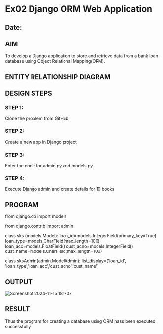 # Ex02 Django ORM Web Application
## Date: 

## AIM
To develop a Django application to store and retrieve data from a bank loan database using Object Relational Mapping(ORM).

## ENTITY RELATIONSHIP DIAGRAM



## DESIGN STEPS

### STEP 1:
Clone the problem from GitHub

### STEP 2:
Create a new app in Django project

### STEP 3:
Enter the code for admin.py and models.py

### STEP 4:
Execute Django admin and create details for 10 books

## PROGRAM

from django.db import models

from django.contrib import admin

class sks (models.Model):
    loan_id=models.IntegerField(primary_key=True)
    loan_type=models.CharField(max_length=100)
    loan_acc=models.FloatField()
    cust_acno=models.IntegerField()
    cust_name=models.CharField(max_length=100)
 
class sksAdmin(admin.ModelAdmin):
    list_display=('loan_id', 'loan_type','loan_acc','cust_acno','cust_name')



## OUTPUT

![Screenshot 2024-11-15 181707](https://github.com/user-attachments/assets/12a14f25-18f2-411d-b0a0-ec01ca74f610)



## RESULT
Thus the program for creating a database using ORM hass been executed successfully
